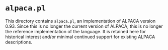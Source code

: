 `alpaca.pl`
===========

This directory contains `alpaca.pl`, an implementation of ALPACA version 0.93.
Since this is no longer the current version of ALPACA, this is no longer the
reference implementation of the language.  It is retained here for historical
interest and/or minimal continued support for existing ALPACA descriptions.
